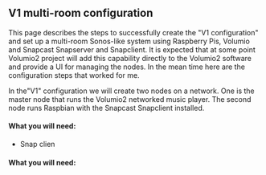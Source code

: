 ## V1 multi-room configuration
This page describes the steps to successfully create the "V1 configuration" and set up a multi-room Sonos-like system using Raspberry Pis, Volumio and Snapcast Snapserver and Snapclient.
It is expected that at some point Volumio2 project will add this capability directly to the Volumio2 software and provide a UI for managing the nodes.  In the mean time here are the configuration steps that worked for me.

In the"V1" configuration we will create two nodes on a network.  One is the master node that runs the Volumio2 networked music player.  The second node runs Raspbian with the Snapcast Snapclient installed.

#### What you will need:
* Snap clien

#### What you will need:
